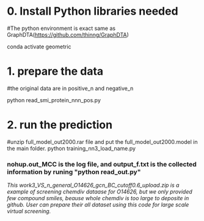 # **0. Install Python libraries needed**

#The python environment is exact same as GraphDTA(https://github.com/thinng/GraphDTA)

conda activate geometric

# 1. prepare the data
#the original data are in positive_n and negative_n

python read_smi_protein_nnn_pos.py

# 2. run the prediction
#unzip full_model_out2000.rar file and put the full_model_out2000.model in the main folder.
python training_nn3_load_name.py


### nohup.out_MCC is the log file, and output_f.txt is the collected information by runing "python  read_out.py"
*This work3_VS_n_general_O14626_gcn_BC_cutoff0.6_upload.zip is a example of screening chemdiv dataase for O14626, but we only provided few compound smiles, beause whole chemdiv is too large to deposite in github. User can prepare their all dataset using this code for large scale virtual screening.*

